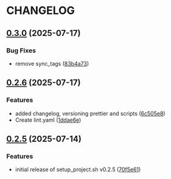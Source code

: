 # CHANGELOG

## [0.3.0](https://github.com/davittec/setup_project/compare/v0.2.6...v0.3.0) (2025-07-17)

### Bug Fixes

- remove sync_tags ([83b4a73](https://github.com/davittec/setup_project/commit/83b4a7322e570daf403891802b44aedf3ee627e8))

## [0.2.6](https://github.com/davittec/setup_project/compare/v0.2.5...v0.2.6) (2025-07-17)

### Features

- added changelog, versioning prettier and scripts ([6c505e8](https://github.com/davittec/setup_project/commit/6c505e88a79d06a5b0350966d42354356639e218))
- Create lint.yaml ([1ddae6e](https://github.com/davittec/setup_project/commit/1ddae6e2f19c75ff515ea77a02e77a051e816a1a))

## [0.2.5](https://github.com/davittec/setup_project/compare/70f5e618b4e7839544f1491e9cf976bcfb9cc616...v0.2.5) (2025-07-14)

### Features

- initial release of setup_project.sh v0.2.5 ([70f5e61](https://github.com/davittec/setup_project/commit/70f5e618b4e7839544f1491e9cf976bcfb9cc616))
